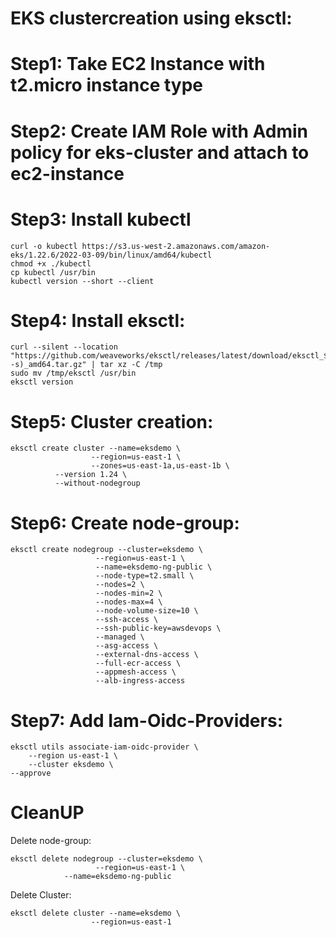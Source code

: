 # EKS clustercreation using eksctl:

# Step1: Take EC2 Instance with t2.micro instance type
# Step2: Create IAM Role with Admin policy for eks-cluster and attach to ec2-instance
# Step3: Install kubectl
	curl -o kubectl https://s3.us-west-2.amazonaws.com/amazon-eks/1.22.6/2022-03-09/bin/linux/amd64/kubectl
	chmod +x ./kubectl
	cp kubectl /usr/bin
	kubectl version --short --client

# Step4: Install eksctl:
    curl --silent --location "https://github.com/weaveworks/eksctl/releases/latest/download/eksctl_$(uname -s)_amd64.tar.gz" | tar xz -C /tmp
    sudo mv /tmp/eksctl /usr/bin
    eksctl version

# Step5: Cluster creation:
    eksctl create cluster --name=eksdemo \
                      --region=us-east-1 \
                      --zones=us-east-1a,us-east-1b \
		      --version 1.24 \
		      --without-nodegroup 

# Step6: Create node-group:
    eksctl create nodegroup --cluster=eksdemo \
                       --region=us-east-1 \
                       --name=eksdemo-ng-public \
                       --node-type=t2.small \
                       --nodes=2 \
                       --nodes-min=2 \
                       --nodes-max=4 \
                       --node-volume-size=10 \
                       --ssh-access \
                       --ssh-public-key=awsdevops \
                       --managed \
                       --asg-access \
                       --external-dns-access \
                       --full-ecr-access \
                       --appmesh-access \
                       --alb-ingress-access	
# Step7: Add Iam-Oidc-Providers:
    eksctl utils associate-iam-oidc-provider \
        --region us-east-1 \
        --cluster eksdemo \
	--approve
 
# CleanUP
Delete node-group:
			   
    eksctl delete nodegroup --cluster=eksdemo \
                       --region=us-east-1 \
		       	--name=eksdemo-ng-public
Delete Cluster:
				   
    eksctl delete cluster --name=eksdemo \
                      --region=us-east-1					   			   
